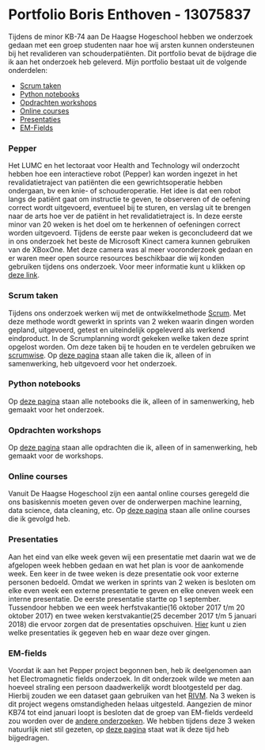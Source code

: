 Portfolio Boris Enthoven - 13075837
============================
Tijdens de minor KB-74 aan De Haagse Hogeschool hebben we onderzoek gedaan met een groep studenten naar hoe wij arsten kunnen ondersteunen bij het revalideren van schouderpatiënten. Dit portfolio bevat de bijdrage die ik aan het onderzoek heb geleverd. Mijn portfolio bestaat uit de volgende onderdelen:
* [Scrum taken](https://github.com/BorisEnthovenSchool/KB74PortfolioBoris/blob/master/README.md#scrum-taken)
* [Python notebooks](https://github.com/BorisEnthovenSchool/KB74PortfolioBoris/blob/master/README.md#python-notebooks)
* [Opdrachten workshops](https://github.com/BorisEnthovenSchool/KB74PortfolioBoris/blob/master/README.md#opdrachten-workshops)
* [Online courses](https://github.com/BorisEnthovenSchool/KB74PortfolioBoris/blob/master/README.md#online-courses)
* [Presentaties](https://github.com/BorisEnthovenSchool/KB74PortfolioBoris/blob/master/README.md#presentaties)
* [EM-Fields](https://github.com/BorisEnthovenSchool/KB74PortfolioBoris/blob/master/README.md#em-fields)


### Pepper
Het LUMC en het lectoraat voor Health and Technology wil onderzocht hebben hoe een interactieve robot (Pepper) kan worden ingezet in het revalidatietraject van patiënten die een gewrichtsoperatie hebben ondergaan, bv een knie- of schouderoperatie. Het idee is dat een robot langs de patiënt gaat om instructie te geven, te observeren of de oefening correct wordt uitgevoerd, eventueel bij te sturen, en verslag uit te brengen naar de arts hoe ver de patiënt in het revalidatietraject is. In deze eerste minor van 20 weken is het doel om te herkennen of oefeningen correct worden uitgevoerd. Tijdens de eerste paar weken is geconcludeerd dat we in ons onderzoek het beste de Microsoft Kinect camera kunnen gebruiken van de XBoxOne. Met deze camera was al meer vooronderzoek gedaan en er waren meer open source resources beschikbaar die wij konden gebruiken tijdens ons onderzoek. Voor meer informatie kunt u klikken op [deze link](https://kb74.github.io/pepper/).


### Scrum taken
Tijdens ons onderzoek werken wij met de ontwikkelmethode [Scrum](http://www.scrum.nl). Met deze methode wordt gewerkt in sprints van 2 weken waarin dingen worden gepland, uitgevoerd, getest en uiteindelijk opgeleverd als werkend eindproduct. In de Scrumplanning wordt gekeken welke taken deze sprint opgelost worden. Om deze taken bij te houden en te verdelen gebruiken we [scrumwise](www.scrumwise.com). Op [deze pagina](https://github.com/BorisEnthovenSchool/KB74PortfolioBoris/blob/master/Scrum%20taken/taken.md) staan alle taken die ik, alleen of in samenwerking, heb uitgevoerd voor het onderzoek.


### Python notebooks
Op [deze pagina](https://github.com/BorisEnthovenSchool/KB74PortfolioBoris/blob/master/python%20notebooks/notebooks.md) staan alle notebooks die ik, alleen of in samenwerking, heb gemaakt voor het onderzoek.


### Opdrachten workshops
Op [deze pagina](https://github.com/BorisEnthovenSchool/KB74PortfolioBoris/blob/master/opdrachten%20workshops/opdrachten.md) staan alle opdrachten die ik, alleen of in samenwerking, heb gemaakt voor de workshops.


### Online courses
Vanuit De Haagse Hogeschool zijn een aantal online courses geregeld die ons basiskennis moeten geven over de onderwerpen machine learning, data science, data cleaning, etc. Op [deze pagina](https://github.com/BorisEnthovenSchool/KB74PortfolioBoris/blob/master/online%20courses/courses.md) staan alle online courses die ik gevolgd heb.


### Presentaties
Aan het eind van elke week geven wij een presentatie met daarin wat we de afgelopen week hebben gedaan en wat het plan is voor de aankomende week. Een keer in de twee weken is deze presentatie ook voor externe personen bedoeld. Omdat we werken in sprints van 2 weken is besloten om elke even week een externe presentatie te geven en elke oneven week een interne presentatie. De eerste presentatie startte op 1 september. Tussendoor hebben we een week herfstvakantie(16 oktober 2017 t/m 20 oktober 2017) en twee weken kerstvakantie(25 december 2017 t/m 5 januari 2018) die ervoor zorgen dat de presentaties opschuiven. [Hier](https://github.com/BorisEnthovenSchool/KB74PortfolioBoris/blob/master/presentaties/presentaties.md) kunt u zien welke presentaties ik gegeven heb en waar deze over gingen.

### EM-fields
Voordat ik aan het Pepper project begonnen ben, heb ik deelgenomen aan het Electromagnetic fields onderzoek. In dit onderzoek wilde we meten aan hoeveel straling een persoon daadwerkelijk wordt blootgesteld per dag. Hierbij zouden we een dataset gaan gebruiken van het [RIVM](http://www.rivm.nl/Onderwerpen/E/Elektromagnetische_Velden). Na 3 weken is dit project wegens omstandigheden helaas uitgesteld. Aangezien de minor KB74 tot eind januari loopt is besloten dat de groep van EM-fields verdeeld zou worden over de [andere onderzoeken](https://kb74.github.io/). We hebben tijdens deze 3 weken natuurlijk niet stil gezeten, op [deze pagina](https://github.com/BorisEnthovenSchool/KB74PortfolioBoris/blob/master/EM-fields/em-fields.md) staat wat ik deze tijd heb bijgedragen.

